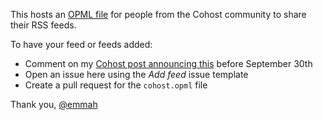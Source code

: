 This hosts an [OPML file](cohost.opml) for people from the Cohost community to share their RSS feeds. 

To have your feed or feeds added:
- Comment on my [Cohost post announcing this](https://cohost.org/emmah/post/7646402-i-m-happy-to-make-a) before September 30th
- Open an issue here using the _Add feed_ issue template
- Create a pull request for the `cohost.opml` file

Thank you, [@emmah](https://cohost.org/emmah)
